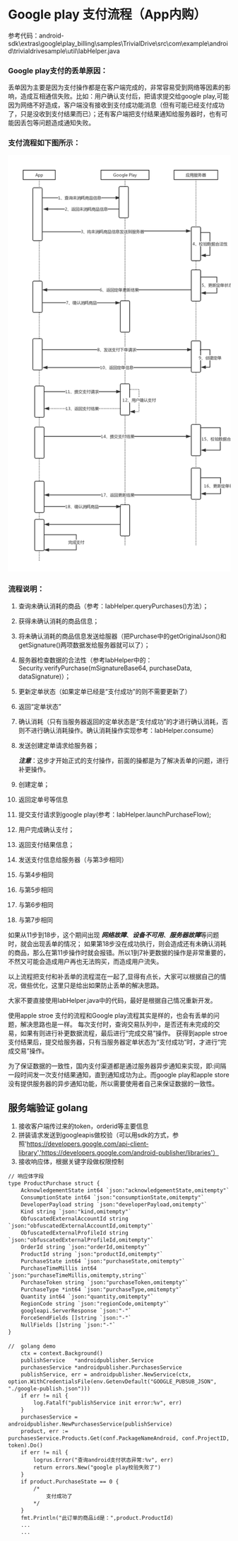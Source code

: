 # Google play 支付流程（App内购）

参考代码：android-sdk\extras\google\play_billing\samples\TrivialDrive\src\com\example\android\trivialdrivesample\util\IabHelper.java

### Google play支付的丢单原因：

丢单因为主要是因为支付操作都是在客户端完成的，非常容易受到网络等因素的影响，造成互相通信失败。比如：用户确认支付后，把请求提交给google play,可能因为网络不好造成，客户端没有接收到支付成功能消息（但有可能已经支付成功了，只是没收到支付结果而已）；还有客户端把支付结果通知给服务器时，也有可能因丢包等问题造成通知失败。

### 支付流程如下图所示：
![Alt 支付流程](flow.png "支付流程")

### 流程说明：

1. 查询未确认消耗的商品（参考：IabHelper.queryPurchases()方法）；
2. 获得未确认消耗的商品信息；
3. 将未确认消耗的商品信息发送给服器（把Purchase中的getOriginalJson()和getSignature()两项数据发给服务器就可以了）；
4. 服务器检查数据的合法性（参考IabHelper中的：Security.verifyPurchase(mSignatureBase64, purchaseData, dataSignature)）；
5. 更新定单状态（如果定单已经是“支付成功”的则不需要更新了）
6. 返回“定单状态”
7. 确认消耗（只有当服务器返回的定单状态是“支付成功”的才进行确认消耗，否则不进行确认消耗操作。确认消耗操作实现参考：IabHelper.consume）
8. 发送创建定单请求给服务器；

    ***注意***：这步才开始正式的支付操作，前面的操都是为了解决丢单的问题，进行补更操作。
9. 创建定单；
10. 返回定单号等信息
11. 提交支付请求到google play(参考：IabHelper.launchPurchaseFlow); 
12. 用户完成确认支付；
13. 返回支付结果信息；
14. 发送支付信息给服务器（与第3步相同）
15. 与第4步相同
16. 与第5步相同
17. 与第6步相同
18. 与第7步相同

如果从11步到18步，这个期间出现 ***网络故障***、***设备不可用***、***服务器故障***等问题时，就会出现丢单的情况；
如果第18步没在成功执行，则会造成还有未确认消耗的商品，那么在第11步操作时就会报错。所以1到7补更数据的操作是非常重要的，不然又可能会造成用户再也无法购买，而造成用户流失。

以上流程把支付和补丢单的流程混在一起了,显得有点长，大家可以根据自己的情况，做些优化，这里只是给出如果防止丢单的解决思路。

大家不要直接使用IabHelper.java中的代码，最好是根据自己情况重新开发。


使用apple stroe 支付的流程和Google play流程其实是样的，也会有丢单的问题，解决思路也是一样。
每次支付时，查询交易队列中，是否还有未完成的交易，如果有则进行补更数据流程，最后进行“完成交易”操作。
获得到apple stroe 支付结果后，提交给服务器，只有当服务器定单状态为“支付成功”时，才进行“完成交易”操作。

为了保证数据的一致性，国内支付渠道都是通过服务器异步通知来实现，即:间隔一段时间发一次支付结果通知，直到通知成功为止。而google play和apple store没有提供服务器的异步通知功能，所以需要使用者自己来保证数据的一致性。


## 服务端验证 golang
1. 接收客户端传过来的token，orderid等主要信息
2. 拼装请求发送到googleapis做校验（可以用sdk的方式，参照'https://developers.google.com/api-client-library','https://developers.google.com/android-publisher/libraries'）
3. 接收响应体，根据关键字段做权限控制

```
// 响应体字段
type ProductPurchase struct {
	AcknowledgementState int64 `json:"acknowledgementState,omitempty"`
	ConsumptionState int64 `json:"consumptionState,omitempty"`
	DeveloperPayload string `json:"developerPayload,omitempty"`
	Kind string `json:"kind,omitempty"`
	ObfuscatedExternalAccountId string `json:"obfuscatedExternalAccountId,omitempty"`
	ObfuscatedExternalProfileId string `json:"obfuscatedExternalProfileId,omitempty"`
	OrderId string `json:"orderId,omitempty"`
	ProductId string `json:"productId,omitempty"`
	PurchaseState int64 `json:"purchaseState,omitempty"`
	PurchaseTimeMillis int64 `json:"purchaseTimeMillis,omitempty,string"`
	PurchaseToken string `json:"purchaseToken,omitempty"`
	PurchaseType *int64 `json:"purchaseType,omitempty"`
	Quantity int64 `json:"quantity,omitempty"`
	RegionCode string `json:"regionCode,omitempty"`
	googleapi.ServerResponse `json:"-"`
	ForceSendFields []string `json:"-"`
	NullFields []string `json:"-"`
}

//  golang demo
    ctx = context.Background()
	publishService   *androidpublisher.Service
	purchasesService *androidpublisher.PurchasesService
    publishService, err = androidpublisher.NewService(ctx, option.WithCredentialsFile(env.GetenvDefault("GOOGLE_PUBSUB_JSON", "./google-publish.json")))
	if err != nil {
		log.Fatalf("publishService init error:%v", err)
	}
    purchasesService = androidpublisher.NewPurchasesService(publishService)
    product, err := purchasesService.Products.Get(conf.PackageNameAndroid, conf.ProjectID, token).Do()
	if err != nil {
		logrus.Error("查询android支付状态异常:%v", err)
		return errors.New("google play校验失败了")
	}
	if product.PurchaseState == 0 {
		/*
			支付成功了
		*/
	}
    fmt.Println("此订单的商品id是：",product.ProductId)
    ...
    ...
```